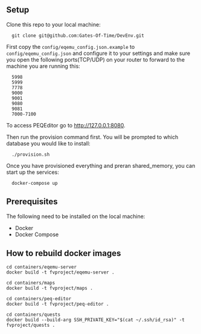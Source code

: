 ## Setup

Clone this repo to your local machine:
```
  git clone git@github.com:Gates-Of-Time/DevEnv.git
```

First copy the `config/eqemu_config.json.example` to `config/eqemu_config.json` and configure it to your settings and make sure you open the following ports(TCP/UDP) on your router to forward to the machine you are running this:
```
  5998
  5999
  7778
  9000
  9001
  9080
  9081
  7000-7100
```

To access PEQEditor go to http://127.0.0.1:8080.

Then run the provision command first. You will be prompted to which database you would like to install:
```
  ./provision.sh
```

Once you have provisioned everything and preran shared_memory, you can start up the services:
```
  docker-compose up
```

## Prerequisites

The following need to be installed on the local machine:
- Docker
- Docker Compose

## How to rebuild docker images
```
cd containers/eqemu-server
docker build -t fvproject/eqemu-server .

cd containers/maps
docker build -t fvproject/maps .

cd containers/peq-editor
docker build -t fvproject/peq-editor .

cd containers/quests
docker build --build-arg SSH_PRIVATE_KEY="$(cat ~/.ssh/id_rsa)" -t fvproject/quests .
```
